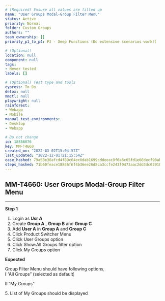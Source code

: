 ```yaml
---
# (Required) Ensure all values are filled up
name: "User Groups Modal-Group Filter Menu"
status: Active
priority: Normal
folder: Custom Groups
authors: ""
team_ownership: []
priority_p1_to_p4: P3 - Deep Functions (Do extensive scenarios work?)

# (Optional)
location: null
component: null
tags: 
- Never tested
labels: []

# (Optional) Test type and tools
cypress: To Do
detox: null
mmctl: null
playwright: null
rainforest: 
- Webapp
- Mobile
manual_test_environments: 
- Desktop
- Webapp

# Do not change
id: 18856076
key: MM-T4660
created_on: "2022-03-02T15:04:57Z"
last_updated: "2022-12-01T21:15:54Z"
case_hashed: 79a58e36afcd4f89c64ec0dab1699cddeeac8f6a6c05fd1e08decf98ab377eff6e873ed0dcd25bda85676fc90d866e8c
steps_hashed: 71b60feace18846f6f4b36ee26d8ca3ccfe243f0473aac2dd3dc629186029c17719fbd2bccc1924b2ee545c2dde810d5
---
```


<!-- (Auto-generated) Based on frontmatter's "key" and "name" -->

## MM-T4660: User Groups Modal-Group Filter Menu

---

**Step 1**

1. Login as **Usr A**
2. Create **Group A** , **Group B** and **Group C**
3. Add **User A** in **Group A** and **Group C**
4. Click Product Switcher Menu
5. Click User Groups option
6. Click Show:All Groups filter option
7. Click My Groups option

**Expected**

Group Filter Menu should have following options,\
I ”All Groups” (selected as default)

II.”My Groups”

5\. List of My Groups should be displayed
